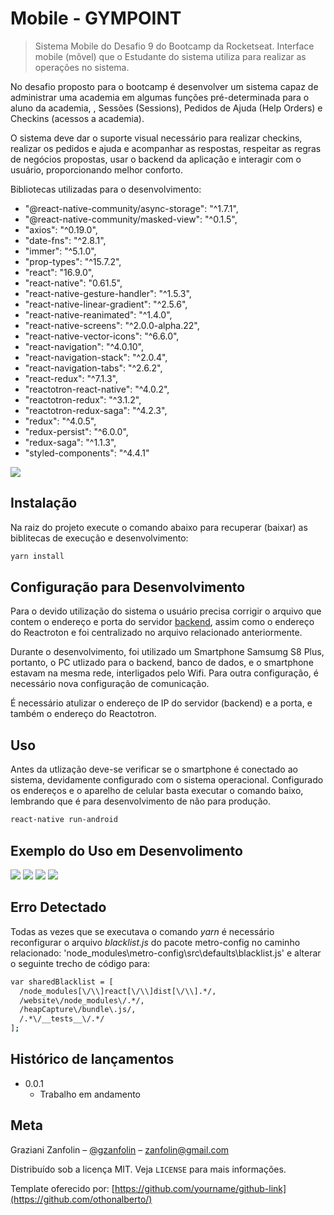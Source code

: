 # Mobile - GYMPOINT

> Sistema Mobile do Desafio 9 do Bootcamp da Rocketseat. Interface mobile (mõvel) que o Estudante do sistema utiliza para realizar as operações no sistema.

No desafio proposto para o bootcamp é desenvolver um sistema capaz de administrar uma academia em algumas funções pré-determinada para o aluno da academia, , Sessões (Sessions), Pedidos de Ajuda (Help Orders) e Checkins (acessos a academia).

O sistema deve dar o suporte visual necessário para realizar checkins, realizar os pedidos e ajuda e acompanhar as respostas, respeitar as regras de negócios propostas, usar o backend da aplicação e interagir com o usuário, proporcionando melhor conforto.

Bibliotecas utilizadas para o desenvolvimento:

- "@react-native-community/async-storage": "^1.7.1",
- "@react-native-community/masked-view": "^0.1.5",
- "axios": "^0.19.0",
- "date-fns": "^2.8.1",
- "immer": "^5.1.0",
- "prop-types": "^15.7.2",
- "react": "16.9.0",
- "react-native": "0.61.5",
- "react-native-gesture-handler": "^1.5.3",
- "react-native-linear-gradient": "^2.5.6",
- "react-native-reanimated": "^1.4.0",
- "react-native-screens": "^2.0.0-alpha.22",
- "react-native-vector-icons": "^6.6.0",
- "react-navigation": "^4.0.10",
- "react-navigation-stack": "^2.0.4",
- "react-navigation-tabs": "^2.6.2",
- "react-redux": "^7.1.3",
- "reactotron-react-native": "^4.0.2",
- "reactotron-redux": "^3.1.2",
- "reactotron-redux-saga": "^4.2.3",
- "redux": "^4.0.5",
- "redux-persist": "^6.0.0",
- "redux-saga": "^1.1.3",
- "styled-components": "^4.4.1"

![](../prints/mobile_vscode.png)

## Instalação

Na raiz do projeto execute o comando abaixo para recuperar (baixar) as biblitecas de execução e desenvolvimento:

```sh
yarn install
```

## Configuração para Desenvolvimento

Para o devido utilização do sistema o usuário precisa corrigir o arquivo que contem o endereço e porta do servidor [backend](./src/config/Server.js), assim como o endereço do Reactroton e foi centralizado no arquivo relacionado anteriormente.

Durante o desenvolvimento, foi utilizado um Smartphone Samsumg S8 Plus, portanto, o PC utlizado para o backend, banco de dados, e o smartphone estavam na mesma rede, interligados pelo Wifi. Para outra configuração, é necessário nova configuração de comunicação.

É necessário atulizar o endereço de IP do servidor (backend) e a porta, e também o endereço do Reactotron.

## Uso

Antes da utlização deve-se verificar se o smartphone é conectado ao sistema, devidamente configurado com o sistema operacional. Configurado os endereços e o aparelho de celular basta executar o comando baixo, lembrando que é para desenvolvimento de não para produção.

```sh
react-native run-android
```

## Exemplo do Uso em Desenvolimento

![](../prints/mobile_login.jpg)
![](../prints/mobile_checkins.jpg)
![](../prints/mobile_helporders.jpg)
![](../prints/mobile_logout.jpg)

## Erro Detectado

Todas as vezes que se executava o comando _yarn_ é necessário reconfigurar o arquivo _blacklist.js_ do pacote metro-config no caminho relacionado: 'node_modules\metro-config\src\defaults\blacklist.js' e alterar o seguinte trecho de código para:

```sh
var sharedBlacklist = [
  /node_modules[\/\\]react[\/\\]dist[\/\\].*/,
  /website\/node_modules\/.*/,
  /heapCapture\/bundle\.js/,
  /.*\/__tests__\/.*/
];
```

## Histórico de lançamentos

- 0.0.1
  - Trabalho em andamento

## Meta

Graziani Zanfolin – [@gzanfolin](https://twitter.com/gzanfolin) – zanfolin@gmail.com

Distribuído sob a licença MIT. Veja `LICENSE` para mais informações.

Template oferecido por:
[https://github.com/yourname/github-link](https://github.com/othonalberto/)
